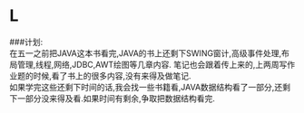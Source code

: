 # L
###计划:  
在五一之前把JAVA这本书看完,JAVA的书上还剩下SWING窗计,高级事件处理,布局管理,线程,网络,JDBC,AWT绘图等几章内容. 笔记也会跟着传上来的,上两周写作业题的时候,看了书上的很多内容,没有来得及做笔记.  
如果学完这些还剩下时间的话,我会找一些书籍看,JAVA数据结构看了一部分,还剩下一部分没来得及看.如果时间有剩余,争取把数据结构看完.  
